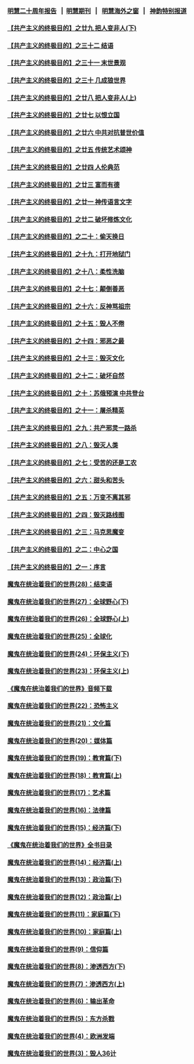 #### [明慧二十周年报告](https://github.com/gfw-breaker/mh-reports/blob/master/README.md?t=07221341) &nbsp;&nbsp;|&nbsp;&nbsp;[明慧期刊](https://github.com/gfw-breaker/mh-qikan) &nbsp;&nbsp;|&nbsp;&nbsp; [明慧海外之窗](https://github.com/gfw-breaker/mh-news/blob/master/README.md?t=07221341) &nbsp;&nbsp;|&nbsp;&nbsp; [神韵特别报道](https://github.com/gfw-breaker/mh-news/blob/master/shenyun.md?t=07221341) 

#### [【共产主义的终极目的】之廿九 把人变非人(下)](../pages/nsc422/n11344140.md?t=07221341) 

#### [【共产主义的终极目的】之三十二 结语](../pages/nsc422/n11360535.md?t=07221341) 

#### [【共产主义的终极目的】之三十一 末世景观](../pages/nsc422/n11351129.md?t=07221341) 

#### [【共产主义的终极目的】之三十 几成狼世界](../pages/nsc422/n11348280.md?t=07221341) 

#### [【共产主义的终极目的】之廿八 把人变非人(上)](../pages/nsc422/n11340492.md?t=07221341) 

#### [【共产主义的终极目的】之廿七 以恨立国](../pages/nsc422/n11336944.md?t=07221341) 

#### [【共产主义的终极目的】之廿六 中共对抗普世价值](../pages/nsc422/n11324785.md?t=07221341) 

#### [【共产主义的终极目的】之廿五 传统艺术颂神](../pages/nsc422/n11296396.md?t=07221341) 

#### [【共产主义的终极目的】之廿四 人伦典范](../pages/nsc422/n11296397.md?t=07221341) 

#### [【共产主义的终极目的】之廿三 富而有德](../pages/nsc422/n11283598.md?t=07221341) 

#### [【共产主义的终极目的】之廿一 神传语言文字](../pages/nsc422/n11263265.md?t=07221341) 

#### [【共产主义的终极目的】之廿二 破坏修炼文化](../pages/nsc422/n11245728.md?t=07221341) 

#### [【共产主义的终极目的】之二十：偷天换日](../pages/nsc422/n11238846.md?t=07221341) 

#### [【共产主义的终极目的】之十九：打开地狱门](../pages/nsc422/n11206376.md?t=07221341) 

#### [【共产主义的终极目的】之十八：柔性洗脑](../pages/nsc422/n11199994.md?t=07221341) 

#### [【共产主义的终极目的】之十七：颠倒善恶](../pages/nsc422/n11179782.md?t=07221341) 

#### [【共产主义的终极目的】之十六：反神骂祖宗](../pages/nsc422/n11166798.md?t=07221341) 

#### [【共产主义的终极目的】之十五：毁人不倦](../pages/nsc422/n11166792.md?t=07221341) 

#### [【共产主义的终极目的】之十四：邪恶之最](../pages/nsc422/n11150249.md?t=07221341) 

#### [【共产主义的终极目的】之十三：毁灭文化](../pages/nsc422/n11135227.md?t=07221341) 

#### [【共产主义的终极目的】之十二：破坏自然](../pages/nsc422/n11135214.md?t=07221341) 

#### [【共产主义的终极目的】之十：苏俄预演 中共登台](../pages/nsc422/n11118424.md?t=07221341) 

#### [【共产主义的终极目的】之十一：屠杀精英](../pages/nsc422/n11118442.md?t=07221341) 

#### [【共产主义的终极目的】之九：共产邪灵一路杀](../pages/nsc422/n11114139.md?t=07221341) 

#### [【共产主义的终极目的】之八：毁灭人类](../pages/nsc422/n11108503.md?t=07221341) 

#### [【共产主义的终极目的】之七：受苦的还是工农](../pages/nsc422/n11101809.md?t=07221341) 

#### [【共产主义的终极目的】之六：甜头和苦头](../pages/nsc422/n11096971.md?t=07221341) 

#### [【共产主义的终极目的】之五：万变不离其邪](../pages/nsc422/n11091285.md?t=07221341) 

#### [【共产主义的终极目的】之四：毁灭路线图](../pages/nsc422/n11086284.md?t=07221341) 

#### [【共产主义的终极目的】之三：马克思魔变](../pages/nsc422/n11061941.md?t=07221341) 

#### [【共产主义的终极目的】之二：中心之国](../pages/nsc422/n11047728.md?t=07221341) 

#### [【共产主义的终极目的】之一：序言](../pages/nsc422/n11086077.md?t=07221341) 

#### [魔鬼在统治着我们的世界(28)：结束语](../pages/nsc422/n10936246.md?t=07221341) 

#### [魔鬼在统治着我们的世界(27)：全球野心(下)](../pages/nsc422/n10928319.md?t=07221341) 

#### [魔鬼在统治着我们的世界(26)：全球野心(上)](../pages/nsc422/n10900318.md?t=07221341) 

#### [魔鬼在统治着我们的世界(25)：全球化](../pages/nsc422/n10788205.md?t=07221341) 

#### [魔鬼在统治着我们的世界(24)：环保主义(下)](../pages/nsc422/n10695307.md?t=07221341) 

#### [魔鬼在统治着我们的世界(23)：环保主义(上)](../pages/nsc422/n10688613.md?t=07221341) 

#### [《魔鬼在统治着我们的世界》音频下载](../pages/nsc422/n10635553.md?t=07221341) 

#### [魔鬼在统治着我们的世界(22)：恐怖主义](../pages/nsc422/n10614727.md?t=07221341) 

#### [魔鬼在统治着我们的世界(21)：文化篇](../pages/nsc422/n10597706.md?t=07221341) 

#### [魔鬼在统治着我们的世界(20)：媒体篇](../pages/nsc422/n10586579.md?t=07221341) 

#### [魔鬼在统治着我们的世界(19)：教育篇(下)](../pages/nsc422/n10564808.md?t=07221341) 

#### [魔鬼在统治着我们的世界(18)：教育篇(上)](../pages/nsc422/n10526970.md?t=07221341) 

#### [魔鬼在统治着我们的世界(17)：艺术篇](../pages/nsc422/n10499093.md?t=07221341) 

#### [魔鬼在统治着我们的世界(16)：法律篇](../pages/nsc422/n10485969.md?t=07221341) 

#### [魔鬼在统治着我们的世界(15)：经济篇(下)](../pages/nsc422/n10469975.md?t=07221341) 

#### [《魔鬼在统治着我们的世界》全书目录](../pages/nsc422/n10464261.md?t=07221341) 

#### [魔鬼在统治着我们的世界(14)：经济篇(上)](../pages/nsc422/n10457370.md?t=07221341) 

#### [魔鬼在统治着我们的世界(13)：政治篇(下)](../pages/nsc422/n10448270.md?t=07221341) 

#### [魔鬼在统治着我们的世界(12)：政治篇(上)](../pages/nsc422/n10444576.md?t=07221341) 

#### [魔鬼在统治着我们的世界(11)：家庭篇(下)](../pages/nsc422/n10440961.md?t=07221341) 

#### [魔鬼在统治着我们的世界(10)：家庭篇(上)](../pages/nsc422/n10435448.md?t=07221341) 

#### [魔鬼在统治着我们的世界(9)：信仰篇](../pages/nsc422/n10432159.md?t=07221341) 

#### [魔鬼在统治着我们的世界(8)：渗透西方(下)](../pages/nsc422/n10429603.md?t=07221341) 

#### [魔鬼在统治着我们的世界(7)：渗透西方(上)](../pages/nsc422/n10426013.md?t=07221341) 

#### [魔鬼在统治着我们的世界(6)：输出革命](../pages/nsc422/n10421536.md?t=07221341) 

#### [魔鬼在统治着我们的世界(5)：东方杀戮](../pages/nsc422/n10417707.md?t=07221341) 

#### [魔鬼在统治着我们的世界(4)：欧洲发端](../pages/nsc422/n10414890.md?t=07221341) 

#### [魔鬼在统治着我们的世界(3)：毁人36计](../pages/nsc422/n10411583.md?t=07221341) 

